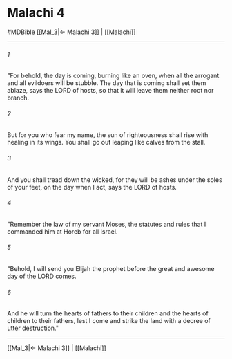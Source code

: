 # Malachi 4
#MDBible
[[Mal_3|← Malachi 3]] | [[Malachi]]

***

###### 1 

"For behold, the day is coming, burning like an oven, when all the arrogant and all evildoers will be stubble. The day that is coming shall set them ablaze, says the LORD of hosts, so that it will leave them neither root nor branch. 

###### 2 

But for you who fear my name, the sun of righteousness shall rise with healing in its wings. You shall go out leaping like calves from the stall. 

###### 3 

And you shall tread down the wicked, for they will be ashes under the soles of your feet, on the day when I act, says the LORD of hosts. 

###### 4 

"Remember the law of my servant Moses, the statutes and rules that I commanded him at Horeb for all Israel. 

###### 5 

"Behold, I will send you Elijah the prophet before the great and awesome day of the LORD comes. 

###### 6 

And he will turn the hearts of fathers to their children and the hearts of children to their fathers, lest I come and strike the land with a decree of utter destruction." 

***

[[Mal_3|← Malachi 3]] | [[Malachi]]
